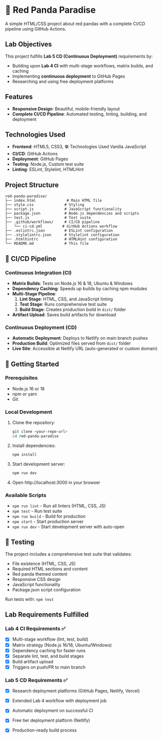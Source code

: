 # 🐾 Red Panda Paradise

A simple HTML/CSS project about red pandas with a complete CI/CD pipeline using GitHub Actions.

##  Lab Objectives

This project fulfills **Lab 5 CD (Continuous Deployment)** requirements by:

- Building upon **Lab 4 CI** with multi-stage workflows, matrix builds, and caching
- Implementing **continuous deployment** to GitHub Pages
- Researching and using free deployment platforms

## Features

- **Responsive Design**: Beautiful, mobile-friendly layout
- **Complete CI/CD Pipeline**: Automated testing, linting, building, and deployment

##  Technologies Used

- **Frontend**: HTML5, CSS3, 🛠️ Technologies Used
Vanilla JavaScript
- **CI/CD**: GitHub Actions
- **Deployment**: GitHub Pages
- **Testing**: Node.js, Custom test suite
- **Linting**: ESLint, Stylelint, HTMLHint

##  Project Structure

```
red-panda-paradise/
├── index.html              # Main HTML file
├── style.css              # Styling
├── script.js              # JavaScript functionality
├── package.json           # Node.js dependencies and scripts
├── test.js                # Test suite
├── .github/workflows/     # CI/CD pipeline
│   └── ci-cd.yml         # GitHub Actions workflow
├── .eslintrc.json         # ESLint configuration
├── .stylelintrc.json      # Stylelint configuration
├── .htmlhintrc            # HTMLHint configuration
└── README.md              # This file
```

## 🔄 CI/CD Pipeline

### Continuous Integration (CI)

- **Matrix Builds**: Tests on Node.js 16 & 18, Ubuntu & Windows
- **Dependency Caching**: Speeds up builds by caching npm modules
- **Multi-Stage Pipeline**:
  1. **Lint Stage**: HTML, CSS, and JavaScript linting
  2. **Test Stage**: Runs comprehensive test suite
  3. **Build Stage**: Creates production build in `dist/` folder
- **Artifact Upload**: Saves build artifacts for download

### Continuous Deployment (CD)

- **Automatic Deployment**: Deploys to Netlify on main branch pushes
- **Production Build**: Optimized files served from `dist/` folder
- **Live Site**: Accessible at Netlify URL (auto-generated or custom domain)

## 🚀 Getting Started

### Prerequisites

- Node.js 16 or 18
- npm or yarn
- Git

### Local Development

1. Clone the repository:

   ```bash
   git clone <your-repo-url>
   cd red-panda-paradise
   ```

2. Install dependencies:

   ```bash
   npm install
   ```

3. Start development server:

   ```bash
   npm run dev
   ```

4. Open http://localhost:3000 in your browser

### Available Scripts

- `npm run lint` - Run all linters (HTML, CSS, JS)
- `npm test` - Run test suite
- `npm run build` - Build for production
- `npm start` - Start production server
- `npm run dev` - Start development server with auto-open

## 🧪 Testing

The project includes a comprehensive test suite that validates:

- File existence (HTML, CSS, JS)
- Required HTML sections and content
- Red panda themed content
- Responsive CSS design
- JavaScript functionality
- Package.json script configuration

Run tests with: `npm test`

##  Lab Requirements Fulfilled

### Lab 4 CI Requirements ✅

- [x] Multi-stage workflow (lint, test, build)
- [x] Matrix strategy (Node.js 16/18, Ubuntu/Windows)
- [x] Dependency caching for faster runs
- [x] Separate lint, test, and build stages
- [x] Build artifact upload
- [x] Triggers on push/PR to main branch

### Lab 5 CD Requirements ✅

- [x] Research deployment platforms (GitHub Pages, Netlify, Vercel)
- [x] Extended Lab 4 workflow with deployment job
- [x] Automatic deployment on successful CI
- [x] Free tier deployment platform (Netlify)
- [x] Production-ready build process




